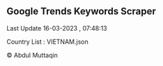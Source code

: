 

## Google Trends Keywords Scraper 
 
Last Update 16-03-2023 , 07:48:13

Country List :
VIETNAM.json



© Abdul Muttaqin 
